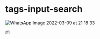 # tags-input-search
![WhatsApp Image 2022-03-09 at 21 18 33](https://user-images.githubusercontent.com/78323809/157505859-0e7c0246-c78c-4ca1-aaff-24e7533bc10a.jpeg)

#1
